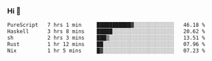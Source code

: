 ### Hi 👋

<!--START_SECTION:waka-->

```txt
PureScript   7 hrs 1 min     ███████████▓░░░░░░░░░░░░░   46.18 %
Haskell      3 hrs 8 mins    █████░░░░░░░░░░░░░░░░░░░░   20.62 %
sh           2 hrs 3 mins    ███▒░░░░░░░░░░░░░░░░░░░░░   13.51 %
Rust         1 hr 12 mins    ██░░░░░░░░░░░░░░░░░░░░░░░   07.96 %
Nix          1 hr 5 mins     █▓░░░░░░░░░░░░░░░░░░░░░░░   07.23 %
```

<!--END_SECTION:waka-->
